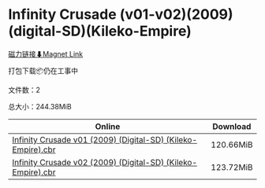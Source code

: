 # Infinity Crusade (v01-v02)(2009)(digital-SD)(Kileko-Empire)

[磁力链接⬇Magnet Link](magnet:?xt=urn:btih:14fcbdf161920f7855792e9f2e3ab0c2c658043a&dn=Infinity%20Crusade%20%28v01-v02%29%282009%29%28digital-SD%29%28Kileko-Empire%29)

打包下载📦仍在工事中

文件数：2

总大小：244.38MiB

Online | Download
--- | ---
[Infinity Crusade v01 (2009) (Digital-SD) (Kileko-Empire).cbr](https://github.com/alicewish/markdown/blob/master/comic/Infinity-Crusade-v01-2009-Digital-SD-Kileko-Empire-cbr.md) | 120.66MiB
[Infinity Crusade v02 (2009) (Digital-SD) (Kileko-Empire).cbr](https://github.com/alicewish/markdown/blob/master/comic/Infinity-Crusade-v02-2009-Digital-SD-Kileko-Empire-cbr.md) | 123.72MiB